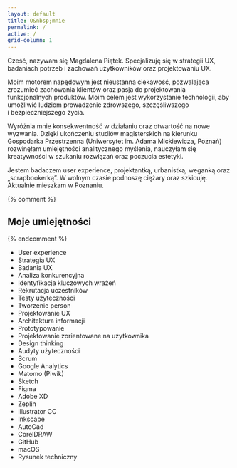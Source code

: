```yaml
---
layout: default
title: O&nbsp;mnie
permalink: /
active: /
grid-column: 1
---
```


<div class="container">
	<div class="about">
		<p>
			Cześć, nazywam się Magdalena Piątek. Specjalizuję się w&nbsp;strategii UX, badaniach potrzeb i&nbsp;zachowań użytkowników oraz projektowaniu UX.
		</p>
		<p>
			Moim motorem napędowym jest nieustanna ciekawość, pozwalająca zrozumieć zachowania klientów oraz pasja do projektowania funkcjonalnych produktów. Moim celem jest wykorzystanie technologii, aby umożliwić ludziom prowadzenie zdrowszego, szczęśliwszego i&nbsp;bezpieczniejszego życia.
		</p>
		<p>
			Wyróżnia mnie konsekwentność w działaniu oraz otwartość na nowe wyzwania. Dzięki ukończeniu studiów magisterskich na kierunku Gospodarka Przestrzenna (Uniwersytet im.&nbsp;Adama Mickiewicza, Poznań) rozwinęłam umiejętności analitycznego myślenia, nauczyłam się kreatywności w szukaniu rozwiązań oraz poczucia estetyki.
		</p>
		<p>
			Jestem badaczem user experience, projektantką, urbanistką, weganką oraz „scrapbookerką”. W wolnym czasie podnoszę ciężary oraz szkicuję. Aktualnie mieszkam w Poznaniu.
		</p>
	</div>
	<div class="line"></div>
	{% comment %} <h2> Moje umiejętności </h2> {% endcomment %}
	<ul class="skills">
		<li class="skill">User experience</li>
		<li class="skill">Strategia UX</li>
		<li class="skill">Badania UX</li>
		<li class="skill">Analiza konkurencyjna</li>
		<li class="skill">Identyfikacja kluczowych wrażeń</li>
		<li class="skill">Rekrutacja uczestników</li>
		<li class="skill">Testy użyteczności</li>
		<li class="skill">Tworzenie person</li>
		<li class="skill">Projektowanie UX</li>
		<li class="skill">Architektura informacji</li>
		<li class="skill">Prototypowanie</li>
		<li class="skill">Projektowanie zorientowane na użytkownika</li>
		<li class="skill">Design thinking</li>
		<li class="skill">Audyty użyteczności</li>
		<li class="skill">Scrum</li>
		<li class="skill">Google Analytics</li>
		<li class="skill">Matomo (Piwik)</li>
		<li class="skill">Sketch</li>
		<li class="skill">Figma</li>
		<li class="skill">Adobe XD</li>
		<li class="skill">Zeplin</li>
		<li class="skill">Illustrator CC</li>
		<li class="skill">Inkscape</li>
		<li class="skill">AutoCad</li>
		<li class="skill">CorelDRAW</li>
    	<li class="skill">GitHub</li>
    	<li class="skill">macOS</li>
    	<li class="skill">Rysunek techniczny</li>
    </ul>
</div>
